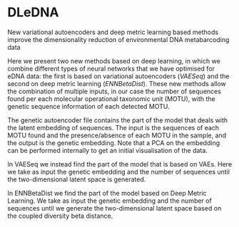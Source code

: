 # DLeDNA
New variational autoencoders and deep metric learning based methods improve the dimensionality reduction of environmental DNA metabarcoding data

Here we present two new methods based on deep learning, in which we combine different types of neural networks that we have optimised for eDNA data: the first is based on variational autoencoders (*VAESeq*) and the second on deep metric learning (*ENNBetaDist*). These new methods allow the combination of multiple inputs, in our case the number of sequences found per each molecular operational taxonomic unit (MOTU), with the genetic sequence information of each detected MOTU. 

The genetic autoencoder file contains the part of the model that deals with the latent embedding of sequences. 
The input is the sequences of each MOTU found and the presence/absence of each MOTU in the sample, and the output is the genetic embedding. 
Note that a PCA on the embedding can be performed internally to get an initial visualisation of the data. 

In VAESeq we instead find the part of the model that is based on VAEs. Here we take as input the genetic embedding and the number of sequences until the two-dimensional latent space is generated.

In ENNBetaDist we find the part of the model based on Deep Metric Learning.  We take as input the genetic embedding and the number of sequences until we generate the two-dimensional latent space based on the coupled diversity beta distance.
